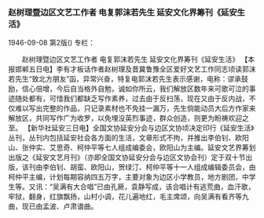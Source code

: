 ### 赵树理暨边区文艺工作者  电复郭沫若先生  延安文化界筹刊《延安生活》

1946-09-08
第2版()
专栏：

　　赵树理暨边区文艺工作者
    电复郭沫若先生
    延安文化界筹刊《延安生活》
    【本报邯郸五日电】李有才板话作者赵树理及晋冀鲁豫全区爱好文艺工作同志顷读郭沫若先生“致北方朋友”函，异常兴奋，特复电郭沫若先生表示感谢，电称：谬承鼓励，信心倍增，今后自当格外自勉，诚如你所云，我们解放区数年来可歌可泣的事迹随处都有，可惜我们都缺乏写作素养，过去由于反扫荡，现在又由于反内战，不仅难以写出完整的作品，只记录素材也不免挂一漏万，先生倘能动员大后方作家来解放区，共同写作广为收罗，以免埋没英烈事迹，群众创造，则更为盼祷欢迎之至。
    【新华社延安三日电】全国文协延安分会与边区文协顷决定印行《延安生活》丛刊，丛刊内包括延安社会各方面的生活，文章形式不拘，并推出李伯钊、欧阳山、张仲实、艾思奇、柯仲平等七人组成编委会，欧阳山为主编。延安文艺界筹划出版之《延安文艺月刊》（亦即全国文协延安分会与边区文协会刊）定于双十节出版，该刊由李伯钊、胡蛮、欧阳山，贺绿汀、柯仲平等十一人组成编辑委员会，由柯仲平主编，计划每期容纳四五万字，主要对象为边区小学教员，地方剧团，中学生等。又讯：“吴满有大合唱”已由孔厥，袁静写成，该合唱计有逃荒曲，血汗歌，牢狱，翻身，红旗飘扬，山村小调，花儿遍地红，毛主席颂，向吴满有看齐等九曲，现已由孟波、卢肃谱曲。
